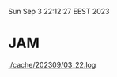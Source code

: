 Sun Sep  3 22:12:27 EEST 2023
# JAM
<a href='./cache/202309/03_22.log'>./cache/202309/03_22.log</a>
